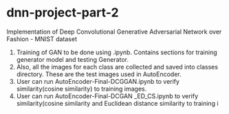 # dnn-project-part-2
Implementation of Deep Convolutional Generative Adversarial Network over Fashion - MNIST dataset


1) Training of GAN to be done using .ipynb. Contains sections for training generator model and testing Generator.
2) Also, all the images for each class are collected and saved into classes directory. These are the test images used in AutoEncoder.
3) User can run AutoEncoder-Final-DCGGAN.ipynb to verify similarity(cosine similarity) to training images.
4) User can run AutoEncoder-Final-DCGAN _ED_CS.ipynb to verify similarity(cosine similarity and Euclidean distance similarity to training i
